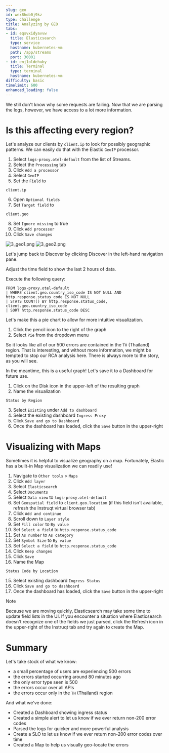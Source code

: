 ```yaml
---
slug: geo
id: wex8hob0j9kz
type: challenge
title: Analyzing by GEO
tabs:
- id: eqsvxidyavvw
  title: Elasticsearch
  type: service
  hostname: kubernetes-vm
  path: /app/streams
  port: 30001
- id: enj1oldehuby
  title: Terminal
  type: terminal
  hostname: kubernetes-vm
difficulty: basic
timelimit: 600
enhanced_loading: false
---
```

We still don't know why some requests are failing. Now that we are parsing the logs, however, we have access to a lot more information.

# Is this affecting every region?
Let's analyze our clients by `client.ip` to look for possibly geographic patterns. We can easily do that with the Elastic `GeoIP` processor.

1. Select `logs-proxy.otel-default` from the list of Streams.
2. Select the `Processing` tab
3. Click `Add a processor`
4. Select `GeoIP`
5. Set the `Field` to
  ```
  client.ip
  ```
6. Open `Optional fields`
7. Set `Target field` to
  ```
  client.geo
  ```
8. Set `Ignore missing` to true
9. Click `Add processor`
10. Click `Save changes`

![3_geo1.png](../assets/3_geo1.png)
![3_geo2.png](../assets/3_geo2.png)

Let's jump back to Discover by clicking Discover in the left-hand navigation pane.

Adjust the time field to show the last 2 hours of data.

Execute the following query:
```esql
FROM logs-proxy.otel-default
| WHERE client.geo.country_iso_code IS NOT NULL AND http.response.status_code IS NOT NULL
| STATS COUNT() BY http.response.status_code, client.geo.country_iso_code
| SORT http.response.status_code DESC
```

Let's make this a pie chart to allow for more intuitive visualization.

1. Click the pencil icon to the right of the graph
2. Select `Pie` from the dropdown menu

So it looks like all of our 500 errors are contained in the `TH` (Thailand) region. That is interesting, and without more information, we might be tempted to stop our RCA analysis here. There is always more to the story, as you will see.

In the meantime, this is a useful graph! Let's save it to a Dashboard for future use.

1. Click on the Disk icon in the upper-left of the resulting graph
2. Name the visualization
  ```
  Status by Region
  ```
3. Select `Existing` under `Add to dashboard`
4. Select the existing dashboard `Ingress Proxy`
4. Click `Save and go to Dashboard`
5. Once the dashboard has loaded, click the `Save` button in the upper-right

# Visualizing with Maps

Sometimes it is helpful to visualize geography on a map. Fortunately, Elastic has a built-in Map visualization we can readily use!

1. Navigate to `Other tools` > `Maps`
2. Click `Add layer`
3. Select `Elasticsearch`
4. Select `Documents`
5. Select `Data view` to `logs-proxy.otel-default`
6. Set `Geospatial field` to `client.geo.location` (if this field isn't available, refresh the Instruqt virtual browser tab)
7. Click `Add and continue`
8. Scroll down to `Layer style`
9. Set `Fill color` to `By value`
10. Set `Select a field` to `http.response.status_code`
11. Set `As number` to `As category`
12. Set `Symbol Size` to `By value`
12. Set `Select a field` to `http.response.status_code`
13. Click `Keep changes`
14. Click `Save`
15. Name the Map
  ```
  Status Code by Location
  ```
15. Select existing dashboard `Ingress Status`
16. Click `Save and go to dashboard`
17. Once the dashboard has loaded, click the `Save` button in the upper-right

> [!NOTE]
> Because we are moving quickly, Elasticsearch may take some time to update field lists in the UI. If you encounter a situation where Elasticsearch doesn't recognize one of the fields we just parsed, click the Refresh icon in the upper-right of the Instruqt tab and try again to create the Map.

# Summary

Let's take stock of what we know:

* a small percentage of users are experiencing 500 errors
* the errors started occurring around 80 minutes ago
* the only error type seen is 500
* the errors occur over all APIs
* the errors occur only in the `TH` (Thailand) region

And what we've done:

* Created a Dashboard showing ingress status
* Created a simple alert to let us know if we ever return non-200 error codes
* Parsed the logs for quicker and more powerful analysis
* Create a SLO to let us know if we ever return non-200 error codes over time
* Created a Map to help us visually geo-locate the errors
